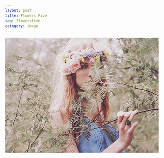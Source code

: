 ```yaml
---
layout: post
title: Flowers Five
tag: flowersfive
category: image
---
```


![Alternate Text](media/flowers5.jpg)